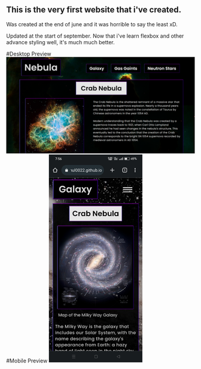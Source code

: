 ## This is the very first website that i've created.

Was created at the end of june and it was horrible to say the least xD.

Updated at the start of september. Now that i've learn flexbox and other advance styling well, it's much much better.

#Desktop Preview
<img src="images/Screenshot.png" width="800px">
#Mobile Preview
<img src="images/Screenshot_2022-09-10-19-56-25-81_40deb401b9ffe8e1df2f1cc5ba480b12.jpg" width="250px">
